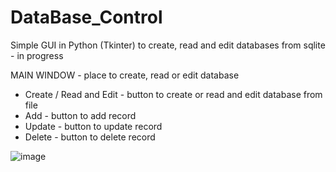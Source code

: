 # DataBase_Control
Simple GUI in Python (Tkinter) to create, read and edit databases from sqlite - in progress

MAIN WINDOW - place to create, read or edit database
* Create / Read and Edit - button to create or read and edit database from file
* Add - button to add record 
* Update - button to update record
* Delete - button to delete record

![image](https://user-images.githubusercontent.com/99027230/190415189-d1190897-a79a-4626-814b-e4c240e82140.png)


